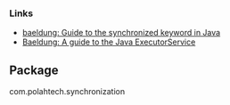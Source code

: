 ### Links
- [baeldung: Guide to the synchronized keyword in Java](https://www.baeldung.com/java-synchronized)
- [Baeldung: A guide to the Java ExecutorService](https://www.baeldung.com/java-executor-service-tutorial)

## Package
com.polahtech.synchronization



